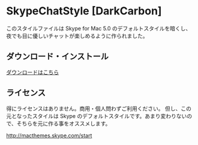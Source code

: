 SkypeChatStyle [DarkCarbon]
=============

このスタイルファイルは Skype for Mac 5.0 のデフォルトスタイルを暗くし、夜でも目に優しいチャットが楽しめるように作られました。

ダウンロード・インストール
------------
[ダウンロードはこちら](http://hazisarashi.com/2011-05/1305/)


ライセンス
------------
得にライセンスはありません。商用・個人問わずご利用ください。
但し、この元となったスタイルは Skype のデフォルトスタイルです。あまり変わりないので、そちらを元に作る事をオススメします。

http://macthemes.skype.com/start
